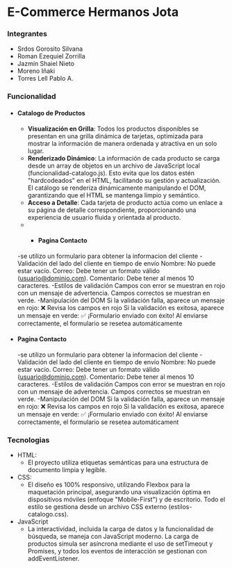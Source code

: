 ﻿# E-Commerce Hermanos Jota
### Integrantes
 - Srdos Gorosito Silvana
 - Roman Ezequiel Zorrilla
 - Jazmín Shaiel Nieto
 - Moreno Iñaki
 - Torres Lell Pablo A.
 
### Funcionalidad

 - #### Catalogo de Productos
    - **Visualización en Grilla**: Todos los productos disponibles se presentan en una grilla dinámica de tarjetas, optimizada para mostrar la información de manera ordenada y atractiva en un solo lugar.
    - **Renderizado Dinámico**: La información de cada producto se carga desde un array de objetos en un archivo de JavaScript local (funcionalidad-catalogo.js). Esto evita que los datos estén "hardcodeados" en el HTML, facilitando su gestión y actualización. El catálogo se renderiza dinámicamente manipulando el DOM, garantizando que el HTML se mantenga limpio y semántico.
    - **Acceso a Detalle**: Cada tarjeta de producto actúa como un enlace a su página de detalle correspondiente, proporcionando una experiencia de usuario fluida y orientada al producto.
    - - #### Pagina Contacto
   -se utilizo un formulario para obtener la informacion del cliente
   -Validación del lado del cliente en tiempo de envío
      Nombre: No puede estar vacío.
      Correo: Debe tener un formato válido (usuario@dominio.com).
      Comentario: Debe tener al menos 10 caracteres.
   -Estilos de validación
      Campos con error se muestran en rojo con un mensaje de advertencia.
      Campos correctos se muestran en verde.
   -Manipulación del DOM
      Si la validación falla, aparece un mensaje en rojo:
      ❌ Revisa los campos en rojo
      Si la validación es exitosa, aparece un mensaje en verde:
      ✅ ¡Formulario enviado con éxito!
      Al enviarse correctamente, el formulario se resetea automáticamente

- #### Pagina Contacto
   -se utilizo un formulario para obtener la informacion del cliente
   -Validación del lado del cliente en tiempo de envío
      Nombre: No puede estar vacío.
      Correo: Debe tener un formato válido (usuario@dominio.com).
      Comentario: Debe tener al menos 10 caracteres.
   -Estilos de validación
      Campos con error se muestran en rojo con un mensaje de advertencia.
      Campos correctos se muestran en verde.
   -Manipulación del DOM
      Si la validación falla, aparece un mensaje en rojo:
      ❌ Revisa los campos en rojo
      Si la validación es exitosa, aparece un mensaje en verde:
      ✅ ¡Formulario enviado con éxito!
      Al enviarse correctamente, el formulario se resetea automáticament
### Tecnologias
 - HTML:
    -  El proyecto utiliza etiquetas semánticas para una estructura de documento limpia y legible.
 - CSS:
    - El diseño es 100% responsivo, utilizando Flexbox para la maquetación principal, asegurando una visualización óptima en dispositivos móviles (enfoque "Mobile-First") y de escritorio. Todo el estilo se gestiona desde un archivo CSS externo (estilos-catalogo.css).
 - JavaScript
    - La interactividad, incluida la carga de datos y la funcionalidad de búsqueda, se maneja con JavaScript moderno. La carga de productos simula ser asíncrona mediante el uso de setTimeout y Promises, y todos los eventos de interacción se gestionan con addEventListener.



